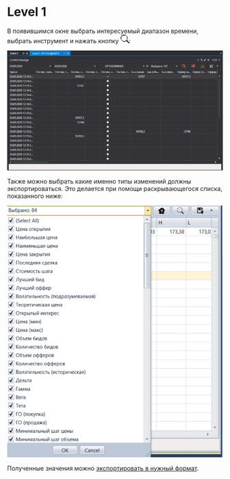 # Level 1 

В появившимся окне выбрать интересуемый диапазон времени, выбрать инструмент и нажать кнопку ![hydra find](../../../../images/hydra_find.png):

![hydra export level1](../../../../images/hydra_export_level1.png)

Также можно выбрать какие именно типы изменений должны экспортироваться. Это делается при помощи раскрывающегося списка, показанного ниже: 

![hydra export security change selected](../../../../images/hydra_export_security_change_selected.png)

Полученные значения можно [экспортировать в нужный формат](../export_data.md).
